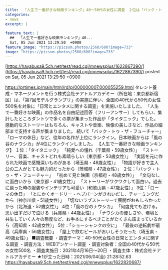```yaml
---
title:  「人生で一番好きな映画ランキング」40〜50代の女性に調査　２位は「バック・トゥ・ザ・フューチャー」★3  
categories:
- news
excerpt: |
  
feature_text: |
  ##  「人生で一番好きな映画ランキング」40...
  Sat, 05 Jun 2021 13:29:50  +0900
feature_image: "https://picsum.photos/2560/600?image=733"
image: "https://picsum.photos/2560/600?image=733"
---
```


[https://hayabusa9.5ch.net/test/read.cgi/mnewsplus/1622867390/](https://hayabusa9.5ch.net/test/read.cgi/mnewsplus/1622867390/)
posted on Sat, 05 Jun 2021 13:29:50  +0900

<!--more-->

https://prtimes.jp/main/html/rd/p/000000007.000055259.html タレント養成・マネージメントを行う株式会社テアトルアカデミー（所在地：東京都新宿区）は、「第7回モデルグランプリ」の実施に伴い、全国の40代から50代の女性500名を対象に「日常とエンタメに関する調査」を実施いたしました。 「人生で一番好きな映画」の作品名を自由記述回答（フリーアンサー）してもらい、集計したところダントツで多くの票が集まった作品が「タイタニック」でした。 感動的なストーリーはもちろん、キャストや音楽、映像の美しさなど、作品の細部まで支持する声が集まりました。 続いて「バック・トゥ・ザ・フューチャー」「ローマの休日」など、往年の名作が上位にランクイン。日本映画からは「風の谷のナウシカ」が4位にランクインしました。 【人生で一番好きな映画ランキング】 １位：「タイタニック」 「純愛への憧れ（千葉県・59歳女性）」 「ストーリー、音楽、キャストどれも素晴らしい（東京都・53歳女性）」 「実話を元に作られた映画で感慨深いものがある（埼玉県・48歳女性）」 「物語が好きで主人公の二人がとても魅力的だったから（茨城県・47歳女性）」 ２位：「バック・トゥ・ザ・フューチャー」 「初めて見た映画（京都府・48歳女性）」 「文句なしに面白いから（東京都・41歳女性）」 「ストーリーがワクワクして面白い。過去に戻った時の服装やインテリアも可愛い（和歌山県・47歳女性）」 3位：「ローマの休日」 「とにかくオードリー・ヘプバーンがきれいだし、チャーミングだから（神奈川県・51歳女性）」 「切ないラブストーリーで展開がおもしろかったから（北海道・52歳女性）」 4位：「風の谷のナウシカ」 「何度見ても泣ける。思い出すだけで泣ける（兵庫県・44歳女性）」 「ナウシカの優しさや、環境と共生していく人々の態度など、お手本にするべきことがたくさん詰まっているから（高知県・42歳女性）」 5位：「ショーシャンクの空に」 「最後の逆転劇が最高（兵庫県・56歳女性）」 「屋上で飲むビールがおいしそうだった（埼玉県・49歳女性）」 ■調査概要 ・調査テーマ：40-50代女性の日常とエンタメに関する調査 ・調査方法：WEBアンケート調査 ・調査対象者：全国の40代から50代の女性500名 ・調査実施日：2021年4月16日〜20日 ・調査主体：株式会社テアトルアカデミー ★1が立った日時：2021/06/04(金) 21:28:52.63 https://hayabusa9.5ch.net/test/read.cgi/mnewsplus/1622820687/
